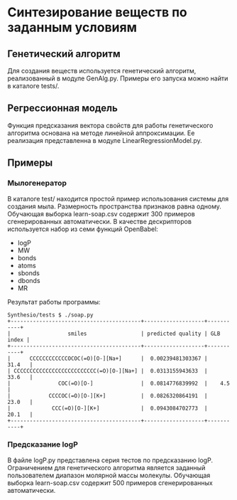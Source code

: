 # Синтезирование веществ по заданным условиям

## Генетический алгоритм

Для создания веществ используется генетический алгоритм, реализованный в модуле GenAlg.py. Примеры его запуска можно найти в каталоге tests/.

## Регрессионная модель

Функция предсказания вектора свойств для работы генетического алгоритма основана на методе линейной аппроксимации. Ее реализация представленна в модуле LinearRegressionModel.py.

## Примеры

### Мылогенератор

В каталоге test/ находится простой пример использования системы для создания мыла. Размерность пространства признаков равна одному. Обучающая выборка learn-soap.csv содержит 300 примеров сгенерированных автоматически. В качестве дескрипторов используется набор из семи функций OpenBabel:

- logP
- MW
- bonds
- atoms
- sbonds
- dbonds
- MR

Результат работы программы:

```
Synthesio/tests $ ./soap.py
+-----------------------------------------+-------------------+-----------+
|                  smiles                 | predicted quality | GLB index |
+-----------------------------------------+-------------------+-----------+
|      CCCCCCCCCCCCOCOC(=O)[O-][Na+]      |  0.00239481303367 |    31.4   |
| CCCCCCCCCCCCCCCCCCCCCCCCCC(=O)[O-][Na+] |  0.0313155943633  |    33.6   |
|               COC(=O)[O-]               |  0.0814776839992  |    4.5    |
|            CCCCOC(=O)[O-][K+]           |  0.0826320864191  |    23.0   |
|             CCC(=O)[O-][K+]             |  0.0943084702773  |    20.1   |
+-----------------------------------------+-------------------+-----------+
```

### Предсказание logP

В файле logP.py представлена серия тестов по предсказанию logP. Ограничением для генетического алгоритма является заданный пользователем диапазон молярной массы молекулы. Обучающая выборка learn-soap.csv содержит 500 примеров сгенерированных автоматически.
